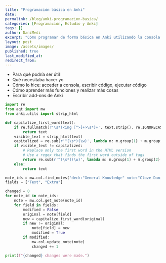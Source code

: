 ```yaml
---
title: "Programación básica en Anki"
date:
permalink: /blog/anki-programacion-basica/
categories: [Programación, Estudio y Anki]
tags: []
author: DaniMedi
excerpt: "Cómo programar de forma básica en Anki utilizando la consola de Python"
layout: post
image: /assets/images/
published: true
last_modified_at:
redirect_from:
---
```


- Para qué podría ser útil
- Qué necesitaba hacer yo
- Cómo lo hice: acceder a consola, escribir código, ejecutar código
- Cómo aprender más funciones y realizar más cosas
- Escribir add-ons de Anki

```python
import re
from aqt import mw
from anki.utils import strip_html

def capitalize_first_word(text):
    if re.fullmatch(r'\s*(<img [^>]+>\s*)+', text.strip(), re.IGNORECASE):
        return text
    visible_text = strip_html(text)
    capitalized = re.sub(r'^(\s*)(\w)', lambda m: m.group(1) + m.group(2).upper(), visible_text)
    if visible_text != capitalized:
        # Replace only the first word in the HTML version
        # Use a regex that finds the first word outside of tags
        return re.sub(r'^(\s*)(\w)', lambda m: m.group(1) + m.group(2).upper(), text)
    else:
        return text

note_ids = mw.col.find_notes('deck:"General Knowledge" note:"Cloze-Daniel"')
fields = ["Text", "Extra"]

changed = 0
for note_id in note_ids:
    note = mw.col.get_note(note_id)
    for field in fields:
        modified = False
        original = note[field]
        new = capitalize_first_word(original)
        if new != original:
            note[field] = new
            modified = True
        if modified:
            mw.col.update_note(note)
            changed += 1

print(f"{changed} changes were made.")
```
